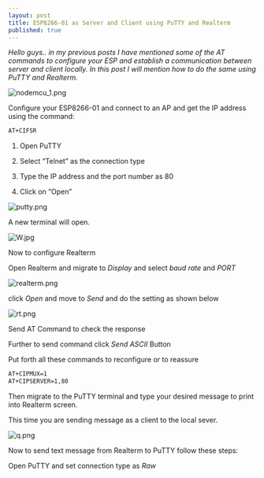 ```yaml
---
layout: post
title: ESP8266-01 as Server and Client using PuTTY and Realterm
published: true
---
```

_Hello guys.. in my previous posts I have mentioned some of the AT commands to configure your ESP and establish a communication between server and client locally. In this post I will mention how to do the same using PuTTY and Realterm._


![nodemcu_1.png](https://lh4.googleusercontent.com/mtl9KqBkxLfKY9vIwqUpacBza77i0lQ6lS2QIXIDpFDWPPGmVFxg748rFXOYVA0Vxcw=w2400)
<!--more-->
Configure your ESP8266-01 and connect to an AP and get the IP address using the command:

```html
AT+CIFSR
```

1. Open PuTTY

2. Select “Telnet” as the connection type

3. Type the IP address and the port number as 80

4. Click on “Open”


![putty.png](https://lh4.googleusercontent.com/HEMhubcG37oxzOfjWRJpW0kq-iKHCrtoqbd5uei23ywbipFlrLGPGieHtYQkcSa8RJw=w2400)


A new terminal will open.


![W.jpg](https://lh3.googleusercontent.com/4DgcEDWSzfh571HYqrrQn43Zb1cJt1FvieaswX_db_TuV12FhFQUac8gUmdAXgL2GiU=w2400)


Now to configure Realterm

Open Realterm and migrate to  _Display_ and select _baud rate_ and _PORT_


![realterm.png](https://lh3.googleusercontent.com/55JhDCt3mV_Kh2pR2fbx3GboIQoym5iV-VGiZbyJoyUR7HEVoFqPCjkweOHsUkeaVKE=w2400)


click _Open_ and move to _Send_ and do the setting as shown below


![rt.png](https://lh4.googleusercontent.com/K4KAqzIwWCWJIF5GnVJ_WZdPnx7aVdPJyNxjtQ3TmTZzDNizET6chehNgnlNIVsiO_0=w2400)


Send AT Command to check the response

Further to send command click _Send ASCII_  Button

Put forth all these commands to reconfigure or to reassure

```html
AT+CIPMUX=1
AT+CIPSERVER=1,80
```

Then migrate to the PuTTY terminal and type your desired message to print into Realterm screen.

This time you are sending message as a client to the local sever.


![q.png](https://lh4.googleusercontent.com/CQ1TrVqro5bosx-EmvextSuzQWK9esSTjtKYt7ygfDm1UI4E8zkeT68NmWHvKpmjGrQ=w2400)


Now to send text message from Realterm to PuTTY follow these steps:

Open PuTTY and set connection type as _Raw_








































